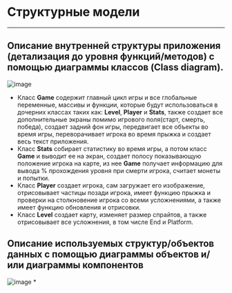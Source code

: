 # Структурные модели
---

## Описание внутренней структуры приложения (детализация до уровня функций/методов) с помощью диаграммы классов (Class diagram).

![image](https://github.com/antonsemykin/-rep/assets/159423366/96a8e24b-d104-4448-b134-5fcb710d3460)
* Класс __Game__ содержит главный цикл игры и все глобальные переменные, массивы и функции, которые будут использоваться в дочерних классах таких как: __Level__, __Player__ и __Stats__, также создает все дополнительные экраны помимо игрового поля(старт, смерть, победа), создает задний фон игры, передвигает все объекты во время игры, переворачивает игрока во время прыжка и создает весь текст приложения.
* Класс __Stats__ собирает статистику во время игры, а потом класс __Game__ и выводит ее на экран, создает полосу показывающую положение игрока на карте, из нее __Game__ получает информацию для вывода % прохождения уровня при смерти игрока, считает монеты и попытки.
* Класс __Player__ создает игрока, сам загружает его изображение, отрисовывает частицы позади игрока, имеет функцию прыжка и проверки на столкновение игрока со всеми усложнениями, а также имеет функцию обновления и отрисовки.
* Класс __Level__ создает карту, изменяет размер спрайтов, а также отрисовывает все усложнения, в том числе End и Platform.

## Описание используемых структур/объектов данных с помощью диаграммы объектов и/или диаграммы компонентов

![image](https://github.com/antonsemykin/-rep/assets/159423366/92a3b0f9-4bbf-4d7b-a984-76a406f7edf9)
* 
